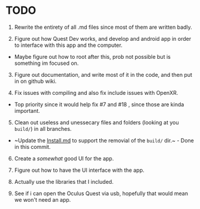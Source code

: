 # TODO

1. Rewrite the entirety of all .md files since most of them are written badly.

2. Figure out how Quest Dev works, and develop and android app in order to interface with this app and the computer.
  - Maybe figure out how to root after this, prob not possible but is something im focused on.


3. Figure out documentation, and write most of it in the code, and then put in on github wiki.

4. Fix issues with compiling and also fix include issues with OpenXR.
  - Top priority since it would help fix #7 and #18 , since those are kinda important.


5. Clean out useless and unessecary files and folders (looking at you `build/`) in all branches.
  - ~Update the [Install.md](./Install.md) to support the removial of the `build/` dir.~ - Done in this commit.


6. Create a *somewhat* good UI for the app.

7. Figure out how to have the UI interface with the app.

8. Actually use the libraries that I included.

9. See if i can open the Oculus Quest via usb, hopefully that would mean we won't need an app.

